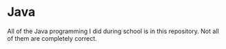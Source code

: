 # Java
All of the Java programming I did during school is in this repository. Not all of them are completely correct.
